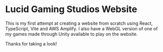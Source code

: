 # Lucid Gaming Studios Website

This is my first attempt at creating a website from scratch using React, TypeScript, Vite and AWS Amplify. 
I also have a WebGL version of one of my games made through Unity available to play on the website.

Thanks for taking a look!
